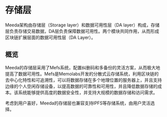 # 存储层

Meeda架构由存储层（Storage layer）和数据可用性层（DA layer）构成，存储层负责存储交易数据，DA层负责保障数据可用性。两个模块共同作用，从而形成区块链扩展层面的数据可用性层（DA Layer）。

## 概览

Meeda的存储层采用了Mefs系统，配置纠删码和多备份的灵活方案，从而极大地提高了数据可用性。Mefs是Memolabs开发的分散式云存储系统，利用区块链的去中心化特性和可追溯性，可以将数据存储在多个地理位置的服务器上，并且支持边缘的个人空闲存储设备，以提高数据的可靠性和可用性，并且降低数据存储的成本。该系统能够提供高度的数据安全性，并支持大规模的数据存储和访问需求。

考虑到用户喜好，Meeda的存储层也兼容支持IPFS等存储系统，由用户灵活选择。
